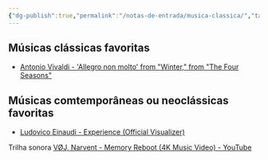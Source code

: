 ```yaml
---
{"dg-publish":true,"permalink":"/notas-de-entrada/musica-classica/","tags":["nota🔹"],"noteIcon":"","updated":"2024-03-01T20:45:24.854-03:00"}
---
```



## Músicas clássicas favoritas
- [Antonio Vivaldi - &#39;Allegro non molto&#39; from "Winter," from "The Four Seasons"](https://www.youtube.com/watch?v=XgbkvaLy3Lg)

## Músicas comtemporâneas ou neoclássicas favoritas
- [Ludovico Einaudi - Experience (Official Visualizer)](https://www.youtube.com/watch?v=1e9B31FLT-s)

Trilha sonora
[VØJ, Narvent - Memory Reboot (4K Music Video) - YouTube](https://www.youtube.com/watch?v=wL8DVHuWI7Y)